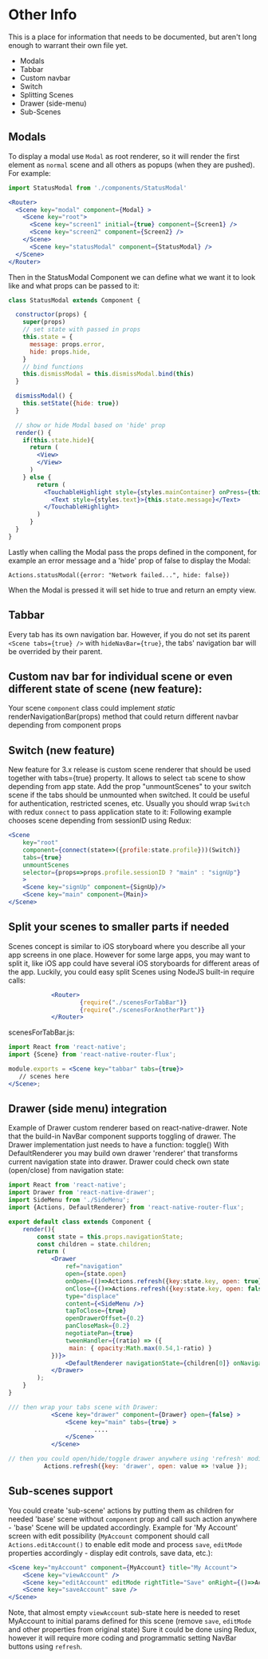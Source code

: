 # Other Info

This is a place for information that needs to be documented, but aren't long enough to warrant their own file yet.

- Modals
- Tabbar
- Custom navbar
- Switch
- Splitting Scenes
- Drawer (side-menu)
- Sub-Scenes

## Modals
To display a modal use `Modal` as root renderer, so it will render the first element as `normal` scene and all others as popups (when they are pushed).
For example:
```jsx
import StatusModal from './components/StatusModal'

<Router>
  <Scene key="modal" component={Modal} >
    <Scene key="root">
      <Scene key="screen1" initial={true} component={Screen1} />
      <Scene key="screen2" component={Screen2} />
    </Scene>
      <Scene key="statusModal" component={StatusModal} />
  </Scene>
</Router>
```

Then in the StatusModal Component we can define what we want it to look like and what props can be passed to it:

```jsx
class StatusModal extends Component {

  constructor(props) {
    super(props)
    // set state with passed in props
    this.state = {
      message: props.error,
      hide: props.hide,
    }
    // bind functions
    this.dismissModal = this.dismissModal.bind(this)
  }

  dismissModal() {
    this.setState({hide: true})
  }

  // show or hide Modal based on 'hide' prop
  render() {
    if(this.state.hide){
      return (
        <View>
        </View>
      )
    } else {
        return (
          <TouchableHighlight style={styles.mainContainer} onPress={this.dismissModal}>
            <Text style={styles.text}>{this.state.message}</Text>
          </TouchableHighlight>
        )
      }
  }
}
```

Lastly when calling the Modal pass the props defined in the component, for example an error message and a 'hide' prop of false to display the Modal:

`Actions.statusModal({error: "Network failed...", hide: false})`

When the Modal is pressed it will set hide to true and return an empty view.

## Tabbar
Every tab has its own navigation bar. However, if you do not set its parent `<Scene tabs={true} />` with `hideNavBar={true}`, the tabs' navigation bar will be overrided by their parent.

## Custom nav bar for individual scene or even different state of scene (new feature):
Your scene `component` class could implement _static_ renderNavigationBar(props) method that could return different navbar depending from component props

## Switch (new feature)
New feature for 3.x release is custom scene renderer that should be used together with tabs={true} property. It allows to select `tab` scene to show depending from app state. Add the prop "unmountScenes" to your switch scene if the tabs should be unmounted when switched.
It could be useful for authentication, restricted scenes, etc. Usually you should wrap `Switch` with redux `connect` to pass application state to it:
Following example chooses scene depending from sessionID using Redux:
```jsx
<Scene
    key="root"
    component={connect(state=>({profile:state.profile}))(Switch)}
    tabs={true}
    unmountScenes
    selector={props=>props.profile.sessionID ? "main" : "signUp"}
    >
    <Scene key="signUp" component={SignUp}/>
    <Scene key="main" component={Main}>
</Scene>
```

## Split your scenes to smaller parts if needed
Scenes concept is similar to iOS storyboard where you describe all your app screens in one place. However for some large apps, you may want to split it, like iOS app could have several iOS storyboards for different areas of the app.
Luckily, you could easy split Scenes using NodeJS built-in require calls:
```jsx
            <Router>
                    {require("./scenesForTabBar")}
                    {require("./scenesForAnotherPart")}
            </Router>
```

scenesForTabBar.js:
```jsx
import React from 'react-native';
import {Scene} from 'react-native-router-flux';

module.exports = <Scene key="tabbar" tabs={true}>
   // scenes here
</Scene>;
```

## Drawer (side menu) integration
Example of Drawer custom renderer based on react-native-drawer. Note that the build-in NavBar component supports toggling of drawer. The Drawer implementation just needs to have a function: toggle()
With DefaultRenderer you may build own drawer 'renderer' that transforms current navigation state into drawer. Drawer could check own state (open/close) from navigation state:

```jsx
import React from 'react-native';
import Drawer from 'react-native-drawer';
import SideMenu from './SideMenu';
import {Actions, DefaultRenderer} from 'react-native-router-flux';

export default class extends Component {
    render(){
        const state = this.props.navigationState;
        const children = state.children;
        return (
            <Drawer
                ref="navigation"
                open={state.open}
                onOpen={()=>Actions.refresh({key:state.key, open: true})}
                onClose={()=>Actions.refresh({key:state.key, open: false})}
                type="displace"
                content={<SideMenu />}
                tapToClose={true}
                openDrawerOffset={0.2}
                panCloseMask={0.2}
                negotiatePan={true}
                tweenHandler={(ratio) => ({
                 main: { opacity:Math.max(0.54,1-ratio) }
            })}>
                <DefaultRenderer navigationState={children[0]} onNavigate={this.props.onNavigate} />
            </Drawer>
        );
    }
}

/// then wrap your tabs scene with Drawer:
            <Scene key="drawer" component={Drawer} open={false} >
                <Scene key="main" tabs={true} >
                        ....
                </Scene>
            </Scene>

// then you could open/hide/toggle drawer anywhere using 'refresh' modifiers:
          Actions.refresh({key: 'drawer', open: value => !value });
```
## Sub-scenes support
You could create 'sub-scene' actions by putting them as children for needed 'base' scene without `component` prop and call such action anywhere - 'base' Scene will be updated accordingly.
Example for 'My Account' screen with edit possibility (`MyAccount` component should call `Actions.editAccount()` to enable edit mode and process `save`, `editMode` properties accordingly - display edit controls, save data, etc.):

```jsx
<Scene key="myAccount" component={MyAccount} title="My Account">
    <Scene key="viewAccount" />
    <Scene key="editAccount" editMode rightTitle="Save" onRight={()=>Actions.saveAccount()} leftTitle="Cancel" onLeft={()=>Actions.viewAccount()} />
    <Scene key="saveAccount" save />
</Scene>
```
Note, that almost empty `viewAccount` sub-state here is needed to reset MyAccount to initial params defined for this scene (remove `save`, `editMode` and other properties from original state)
Sure it could be done using Redux, however it will require more coding and programmatic setting NavBar buttons using `refresh`.
